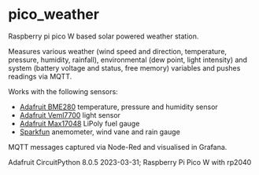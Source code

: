 # pico_weather

Raspberry pi pico W based solar powered weather station.

Measures various weather (wind speed and direction, temperature, pressure, humidity, rainfall),  environmental (dew point, light intensity) and system (battery voltage and status, free memory) variables and pushes readings via MQTT. 

Works with the following sensors:

- [Adafruit BME280](https://www.adafruit.com/product/2652) temperature, pressure and humidity sensor
- [Adafruit Veml7700](https://learn.adafruit.com/adafruit-veml7700/overview) light sensor
- [Adafruit Max17048](https://www.adafruit.com/product/5580) LiPoly fuel gauge
- [Sparkfun](https://www.sparkfun.com/products/15901) anemometer, wind vane and rain gauge


MQTT messages captured via Node-Red and visualised in Grafana.

Adafruit CircuitPython 8.0.5 2023-03-31; Raspberry Pi Pico W with rp2040


